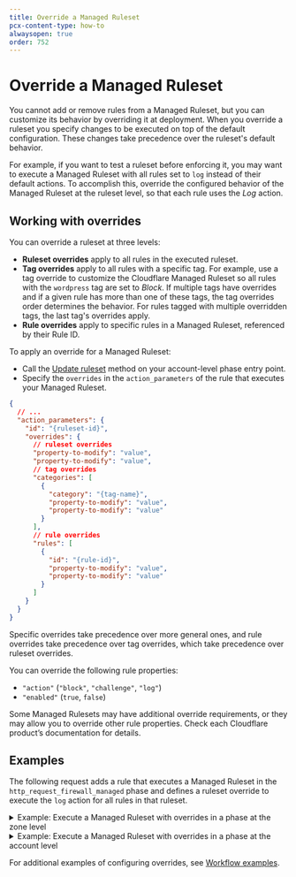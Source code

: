 ```yaml
---
title: Override a Managed Ruleset
pcx-content-type: how-to
alwaysopen: true
order: 752
---
```


# Override a Managed Ruleset

You cannot add or remove rules from a Managed Ruleset, but you can customize its behavior by overriding it at deployment. When you override a ruleset you specify changes to be executed on top of the default configuration. These changes take precedence over the ruleset's default behavior.

For example, if you want to test a ruleset before enforcing it, you may want to execute a Managed Ruleset with all rules set to `log` instead of their default actions. To accomplish this, override the configured behavior of the Managed Ruleset at the ruleset level, so that each rule uses the _Log_ action.

## Working with overrides

You can override a ruleset at three levels:

- **Ruleset overrides** apply to all rules in the executed ruleset.
- **Tag overrides** apply to all rules with a specific tag. For example, use a tag override to customize the Cloudflare Managed Ruleset so all rules with the `wordpress` tag are set to _Block_. If multiple tags have overrides and if a given rule has more than one of these tags, the tag overrides order determines the behavior. For rules tagged with multiple overridden tags, the last tag's overrides apply.
- **Rule overrides** apply to specific rules in a Managed Ruleset, referenced by their Rule ID.

To apply an override for a Managed Ruleset:

- Call the [Update ruleset](/rulesets-api/update) method on your account-level phase entry point.
- Specify the `overrides` in the `action_parameters` of the rule that executes your Managed Ruleset.

```json
{
  // ...
  "action_parameters": {
    "id": "{ruleset-id}",
    "overrides": {
      // ruleset overrides
      "property-to-modify": "value",
      "property-to-modify": "value",
      // tag overrides
      "categories": [
        {
          "category": "{tag-name}",
          "property-to-modify": "value",
          "property-to-modify": "value"
        }
      ],
      // rule overrides
      "rules": [
        {
          "id": "{rule-id}",
          "property-to-modify": "value",
          "property-to-modify": "value"
        }
      ]
    }
  }
}
```

Specific overrides take precedence over more general ones, and rule overrides take precedence over tag overrides, which take precedence over ruleset overrides.

You can override the following rule properties:

- `"action"` (`"block"`, `"challenge"`, `"log"`)
- `"enabled"` (`true`, `false`)

<Aside type="note" header="Note">

Some Managed Rulesets may have additional override requirements, or they may allow you to override other rule properties. Check each Cloudflare product’s documentation for details.

</Aside>

## Examples

The following request adds a rule that executes a Managed Ruleset in the `http_request_firewall_managed` phase and defines a ruleset override to execute the `log` action for all rules in that ruleset.

<details>
<summary>Example: Execute a Managed Ruleset with overrides in a phase at the zone level</summary>
<div>

```curl
curl -X PUT \
-H "X-Auth-Email: user@cloudflare.com" \
-H "X-Auth-Key: REDACTED" \
"https://api.cloudflare.com/client/v4/zones/{zone-id}/rulesets/phases/http_request_firewall_managed/entrypoint" \
-d '{
  "description": "Managed rule behavior set to log action",
  "rules": [
    {
      "action": "execute",
      "expression": "true",
      "action_parameters": {
        "id": "{managed-ruleset-id}",
        "overrides": {
          "action": "log",
          "enabled": true
        }
      }
    }
  ]
}'
```

</div>
</details>

<details>
<summary>Example: Execute a Managed Ruleset with overrides in a phase at the account level</summary>
<div>

```curl
curl -X PUT \
-H "X-Auth-Email: user@cloudflare.com" \
-H "X-Auth-Key: REDACTED" \
"https://api.cloudflare.com/client/v4/accounts/{account-id}/rulesets/phases/http_request_firewall_managed/entrypoint" \
-d '{
  "description": "Managed rule behavior set to log action",
  "rules": [
    {
      "action": "execute",
      "expression": "cf.zone.name eq \"example.com\"",
      "action_parameters": {
        "id": "{managed-ruleset-id}",
        "overrides": {
          "action": "log",
          "enabled": true
        }
      }
    }
  ]
}'
```

</div>
</details>

For additional examples of configuring overrides, see [Workflow examples](/common-use-cases).
